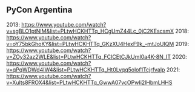 ## PyCon Argentina
2013: https://www.youtube.com/watch?v=sgBLO1ptNIM&list=PLtwHCKHTTq_HCgUmZ44Lc_0jC2KEscsmX
2018: https://www.youtube.com/watch?v=oY75bkGhoKY&list=PLtwHCKHTTq_GKzXU4HexF9k_-mtJoUlQM
2019: https://www.youtube.com/watch?v=ZOy32az2WLE&list=PLtwHCKHTTq_FCICEtCJkUmI0a4K-8N_IT
2020: https://www.youtube.com/watch?v=qPqWDWd4IW4&list=PLtwHCKHTTq_Ht0Lvqq5olof1TcjrfvaIp
2021: https://www.youtube.com/watch?v=Xults8FROX4&list=PLtwHCKHTTq_GwwA07vcOPwIi2lHbmLHHS
